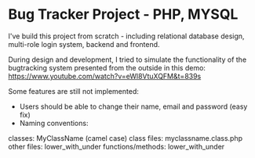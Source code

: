# Bug Tracker Project - PHP, MYSQL

I've build this project from scratch - including relational database design, multi-role login system, backend and frontend.

During design and development, I tried to simulate the functionality of the bugtracking system
presented from the outside in this demo: https://www.youtube.com/watch?v=eWl8VtuXQFM&t=839s

Some features are still not implemented:

- Users should be able to change their name, email and password (easy fix)
- Naming conventions:

classes: MyClassName (camel case)
class files: myclassname.class.php
other files: lower_with_under
functions/methods: lower_with_under
